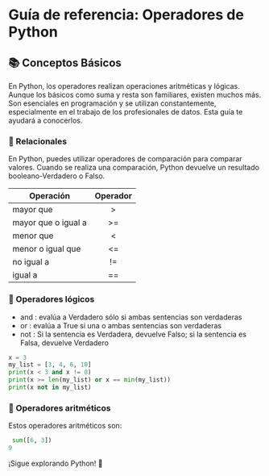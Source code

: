# Guía de referencia: Operadores de Python

## 📚 Conceptos Básicos
En Python, los operadores realizan operaciones aritméticas y lógicas. Aunque los básicos como suma y resta son familiares, existen muchos más. Son esenciales en programación y se utilizan constantemente, especialmente en el trabajo de los profesionales de datos. Esta guía te ayudará a conocerlos.

### 🔹 Relacionales
En Python, puedes utilizar operadores de comparación para comparar valores. Cuando se realiza una comparación, Python devuelve un resultado booleano-Verdadero o Falso.

| Operación  |    Operador   |
|------------|:-------------:|
| mayor que   |   >  |
| mayor que o igual a   |   >=   |  
| menor que   | < |
| menor o igual que   | <=|
| no igual a  | != |
| igual a   | ==  |

### 🔹 Operadores lógicos 
- and : evalúa a Verdadero sólo si ambas sentencias son verdaderas
- or  : evalúa a True si una o ambas sentencias son verdaderas
- not : Si la sentencia es Verdadera, devuelve Falso; si la sentencia es Falsa, devuelve Verdadero
```python
x = 3
my_list = [3, 4, 6, 10]
print(x < 3 and x != 0)
print(x >= len(my_list) or x == min(my_list))
print(x not in my_list)
```

### 🔹 Operadores aritméticos 
Estos operadores aritméticos son:

```python
 sum([6, 3])
9
```

¡Sigue explorando Python! 🚀
